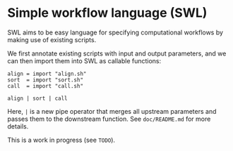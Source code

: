 # Simple workflow language (SWL)

SWL aims to be easy language for specifying computational workflows by
making use of existing scripts.

We first annotate existing scripts with input and output parameters,
and we can then import them into SWL as callable functions:

```
align = import "align.sh"
sort  = import "sort.sh"
call  = import "call.sh"

align | sort | call
```

Here, `|` is a new pipe operator that merges all upstream parameters and
passes them to the downstream function.
See `doc/README.md` for more details.

This is a work in progress (see `TODO`).

